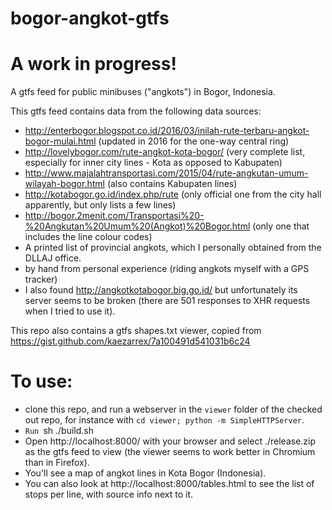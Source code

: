 # bogor-angkot-gtfs
# A work in progress!

A gtfs feed for public minibuses ("angkots") in Bogor, Indonesia.

This gtfs feed contains data from the following data sources:
  * http://enterbogor.blogspot.co.id/2016/03/inilah-rute-terbaru-angkot-bogor-mulai.html (updated in 2016 for the one-way central ring)
  * http://lovelybogor.com/rute-angkot-kota-bogor/ (very complete list, especially for inner city lines - Kota as opposed to Kabupaten)
  * http://www.majalahtransportasi.com/2015/04/rute-angkutan-umum-wilayah-bogor.html (also contains Kabupaten lines)
  * http://kotabogor.go.id/index.php/rute (only official one from the city hall apparently, but only lists a few lines)
  * http://bogor.2menit.com/Transportasi%20-%20Angkutan%20Umum%20(Angkot)%20Bogor.html (only one that includes the line colour codes)
  * A printed list of provincial angkots, which I personally obtained from the DLLAJ office.
  * by hand from personal experience (riding angkots myself with a GPS tracker)
  * I also found http://angkotkotabogor.big.go.id/ but unfortunately its server seems to be broken (there are 501 responses to XHR requests when I tried to use it).


This repo also contains a gtfs shapes.txt viewer, copied from https://gist.github.com/kaezarrex/7a100491d541031b6c24

# To use:

* clone this repo, and run a webserver in the `viewer` folder of the checked out repo, for instance with `cd viewer; python -m SimpleHTTPServer`.
* `Run `sh ./build.sh
* Open http://localhost:8000/ with your browser and select ./release.zip as the gtfs feed to view (the viewer seems to work better in Chromium than in Firefox).
* You'll see a map of angkot lines in Kota Bogor (Indonesia).
* You can also look at http://localhost:8000/tables.html to see the list of stops per line, with source info next to it.
